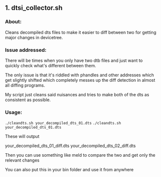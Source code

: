## 1. dtsi_collector.sh ##

### About: ###

Cleans decompiled dts files to make it easier to diff between two for getting major changes in devicetree.

### Issue addressed: ###

There will be times when you only have two dtb files and just want to quickly check what's different between them.

The only issue is that it's riddled with phandles and other addresses which get slightly shifted which completely messes up the diff detection in almost all diffing programs.

My script just cleans said nuisances and tries to make both of the dts as consistent as possible.

### Usage: ###

`./cleandts.sh your_decompiled_dts_01.dts`
`./cleandts.sh your_decompiled_dts_01.dts`

These will output

your_decompiled_dts_01_diff.dts
your_decompiled_dts_02_diff.dts

Then you can use something like meld to compare the two and get only the relevant changes

You can also put this in your bin folder and use it from anywhere
